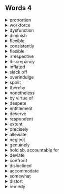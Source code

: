 ## Words 4

<details>
    <summary>proportion</summary>
    n.比例
</details>

<details>
    <summary>workforce</summary>
    n.劳动力，员工
</details>

<details>
    <summary>dysfunction</summary>
    v.关系失衡
</details>

<details>
    <summary>diminish</summary>
    v.减弱
</details>

<details>
    <summary>flexible</summary>
    adj.柔韧的，灵活的
</details>

<details>
    <summary>consistently</summary>
    adv.一贯地，坚持地
</details>

<details>
    <summary>flexible</summary>
    adj.柔韧的，灵活的
</details>

<details>
    <summary>irrespective</summary>
    adj.不考虑，不管，无关的
</details>

<details>
    <summary>discrepancy</summary>
    n.差异，不符合
</details>

<details>
    <summary>inflated</summary>
    adj.夸张的，言过其实的
</details>

<details>
    <summary>slack off</summary>
    懈怠，松懈
</details>

<details>
    <summary>overindulge</summary>
    v.过于纵容
</details>

<details>
    <summary>spoilt</summary>
    adj.宠坏的
</details>

<details>
    <summary>thereby</summary>
    adv.由此，从而
</details>

<details>
    <summary>nonetheless</summary>
    adv.虽然如此，但是
</details>

<details>
    <summary>by virtue of</summary>
    由于，因为，凭借
</details>

<details>
    <summary>despete</summary>
    adv.尽管
</details>

<details>
    <summary>entitlement</summary>
    n.权利，资格
</details>

<details>
    <summary>deserve</summary>
    v.值得
</details>

<details>
    <summary>respondent</summary>
    n.被调查对象
</details>

<details>
    <summary>extent</summary>
    n.程度，大小，范围
</details>

<details>
    <summary>precisely</summary>
    adv.正是，确实
</details>

<details>
    <summary>alleviate</summary>
    v.减轻，缓和
</details>

<details>
    <summary>neglect</summary>
    v.疏忽，忽视
</details>

<details>
    <summary>genuinely</summary>
    adv.真正的
</details>

<details>
    <summary>hold sb. accountable for</summary>
    认为……应该为……负责
</details>

<details>
    <summary>deviate</summary>
    v.偏离，背离
</details>

<details>
    <summary>confront</summary>
    v.面对，遭遇
</details>

<details>
    <summary>disinclined</summary>
    adj.不情愿
</details>

<details>
    <summary>accommodate</summary>
    v.迎合，迁就
</details>

<details>
    <summary>somewhat</summary>
    adv.稍微
</details>

<details>
    <summary>distort</summary>
    v.歪曲
</details>

<details>
    <summary>remedy</summary>
    n.处理方法
</details>